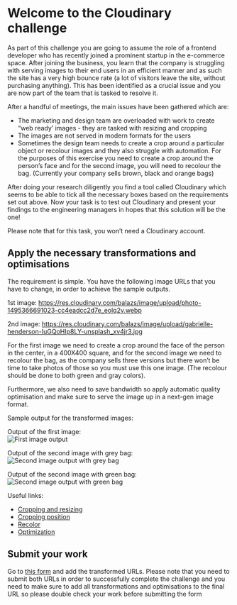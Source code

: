 # Welcome to the Cloudinary challenge

As part of this challenge you are going to assume the role of a frontend developer who has recently joined a prominent startup in the e-commerce space. After joining the business, you learn that the company is struggling with serving images to their end users in an efficient manner and as such the site has a very high bounce rate (a lot of visitors leave the site, without purchasing anything). This has been identified as a crucial issue and you are now part of the team that is tasked to resolve it.

After a handful of meetings, the main issues have been gathered which are:
- The marketing and design team are overloaded with work to create “web ready’ images - they are tasked with resizing and cropping
- The images are not served in modern formats for the users
- Sometimes the design team needs to create a crop around a particular object or recolour images and they also struggle with automation. For the purposes of this exercise you need to create a crop around the person’s face and for the second image, you will need to recolour the bag. (Currently your company sells brown, black and orange bags)

After doing your research diligently you find a tool called Cloudinary which seems to be able to tick all the necessary boxes based on the requirements set out above.
Now your task is to test out Cloudinary and present your findings to the engineering managers in hopes that this solution will be the one! 

Please note that for this task, you won’t need a Cloudinary account.

## Apply the necessary transformations and optimisations

The requirement is simple. You have the following image URLs that you have to change, in order to achieve the sample outputs.

1st image:
https://res.cloudinary.com/balazs/image/upload/photo-1495366691023-cc4eadcc2d7e_eolq2v.webp

2nd image: 
https://res.cloudinary.com/balazs/image/upload/gabrielle-henderson-IuGQoHIp8LY-unsplash_xv4jr3.jpg

For the first image we need to create a crop around the face of the person in the center, in a 400X400 square, and for the second image we need to recolour the bag, as the company sells three versions but there won’t be time to take photos of those so you must use this one image. (The recolour should be done to both green and gray colors).

Furthermore, we also need to save bandwidth so apply automatic quality optimisation and make sure to serve the image up in a next-gen image format.

Sample output for the transformed images:

Output of the first image:\
![First image output](https://res.cloudinary.com/balazs/image/upload/v1713441346/Cloudinary%20Challenge/photo-1495366691023-cc4eadcc2d7e_eolq2v_rzaekf.webp)

Output of the second image with grey bag:\
![Second image output with grey bag](https://res.cloudinary.com/balazs/image/upload/c_fit,w_400,h_400/v1713441347/Cloudinary%20Challenge/gabrielle-henderson-IuGQoHIp8LY-unsplash_xv4jr3_iyq7a6.jpg)

Output of the second image with green bag:\
![Second image output with green bag](https://res.cloudinary.com/balazs/image/upload/c_fit,w_400,h_400/v1713441346/Cloudinary%20Challenge/gabrielle-henderson-IuGQoHIp8LY-unsplash_xv4jr3-2_dppbes.jpg)


Useful links:
- [Cropping and resizing](https://cloudinary.com/documentation/resizing_and_cropping)
- [Cropping position](https://cloudinary.com/documentation/resizing_and_cropping#example_3_crop_an_image_to_keep_only_the_face)
- [Recolor](https://cloudinary.com/documentation/effects_and_artistic_enhancements#generative_recolor)
- [Optimization](https://cloudinary.com/documentation/image_optimization)

## Submit your work

Go to [this form](https://forms.gle/XAJEgTvKL4tjKh9w8) and add the transformed URLs. Please note that you need to submit both URLs in order to successfully complete the challenge and you need to make sure to add all transformations and optimisations to the final URL so please double check your work before submitting the form


